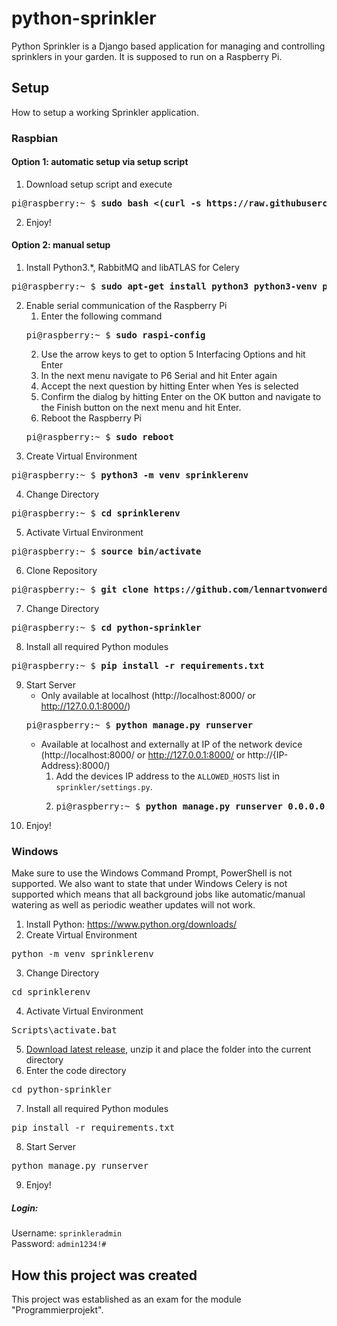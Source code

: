 # python-sprinkler

Python Sprinkler is a Django based application for managing and controlling sprinklers in your garden.
It is supposed to run on a Raspberry Pi.

## Setup

How to setup a working Sprinkler application.

### Raspbian
#### Option 1: automatic setup via setup script
1. Download setup script and execute
<pre>pi@raspberry:~ $ <b>sudo bash <(curl -s https://raw.githubusercontent.com/lennartvonwerder/python-sprinkler/master/raspbian_setup.sh)</b></pre>
2. Enjoy!

#### Option 2: manual setup
1. Install Python3.*, RabbitMQ and libATLAS for Celery
<pre>pi@raspberry:~ $ <b>sudo apt-get install python3 python3-venv python2.7 curl git rabbitmq-server libatlas-base-dev</b></pre>
2. Enable serial communication of the Raspberry Pi
    1. Enter the following command
    <pre>pi@raspberry:~ $ <b>sudo raspi-config</b></pre>
    2. Use the arrow keys to get to option 5 Interfacing Options and hit Enter
    3. In the next menu navigate to P6 Serial and hit Enter again
    4. Accept the next question by hitting Enter when Yes is selected
    5. Confirm the dialog by hitting Enter on the OK button and navigate to the Finish button on the next menu and hit Enter.
    6. Reboot the Raspberry Pi
    <pre>pi@raspberry:~ $ <b>sudo reboot</b></pre>
3. Create Virtual Environment
<pre>pi@raspberry:~ $ <b>python3 -m venv sprinklerenv</b></pre>
4. Change Directory
<pre>pi@raspberry:~ $ <b>cd sprinklerenv</b></pre>
5. Activate Virtual Environment
<pre>pi@raspberry:~ $ <b>source bin/activate</b></pre>
6. Clone Repository
<pre>pi@raspberry:~ $ <b>git clone https://github.com/lennartvonwerder/python-sprinkler.git</b></pre>
7. Change Directory
<pre>pi@raspberry:~ $ <b>cd python-sprinkler</b></pre>
8. Install all required Python modules
<pre>pi@raspberry:~ $ <b>pip install -r requirements.txt</b></pre>
9. Start Server
    - Only available at localhost (http://localhost:8000/ or http://127.0.0.1:8000/)
    <pre>pi@raspberry:~ $ <b>python manage.py runserver</b></pre>
    - Available at localhost and externally at IP of the network device (http://localhost:8000/ or http://127.0.0.1:8000/ or http://{IP-Address}:8000/)
        1. Add the devices IP address to the `ALLOWED_HOSTS` list in `sprinkler/settings.py`.
        2. <pre>pi@raspberry:~ $ <b>python manage.py runserver 0.0.0.0:8000</b></pre>
10. Enjoy!

### Windows

Make sure to use the Windows Command Prompt, PowerShell is not supported. We also want to state that under Windows Celery is not supported which means that all background jobs like automatic/manual watering as well as periodic weather updates will not work.

1. Install Python: https://www.python.org/downloads/
2. Create Virtual Environment
<pre>python -m venv sprinklerenv</pre>
3. Change Directory
<pre>cd sprinklerenv</pre>
4. Activate Virtual Environment
<pre>Scripts\activate.bat</pre>
5. [Download latest release](https://github.com/lennartvonwerder/python-sprinkler/releases/latest), unzip it and place the folder into the current directory
6. Enter the code directory
<pre>cd python-sprinkler</pre>
7. Install all required Python modules
<pre>pip install -r requirements.txt</pre>
8. Start Server
<pre>python manage.py runserver</pre>
9. Enjoy!

##### Login:
Username: `sprinkleradmin`\
Password: `admin1234!#`

## How this project was created
This project was established as an exam for the module "Programmierprojekt".
